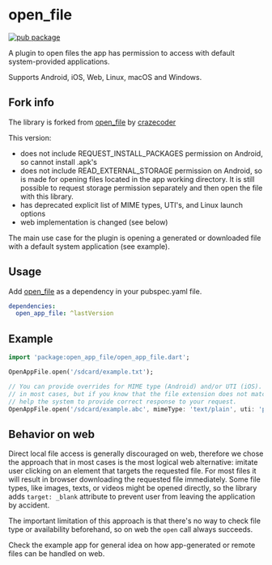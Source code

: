 # open_file
[![pub package](https://img.shields.io/pub/v/open_app_file.svg)](https://pub.dartlang.org/packages/open_app_file)

A plugin to open files the app has permission to access with default system-provided applications.

Supports Android, iOS, Web, Linux, macOS and Windows.

## Fork info

The library is forked from [open_file](https://github.com/crazecoder/open_file) by [crazecoder](https://github.com/crazecoder)

This version:
* does not include REQUEST_INSTALL_PACKAGES permission on Android, so cannot install .apk's
* does not include READ_EXTERNAL_STORAGE permission on Android, so is made for opening files located in the app working directory. It is still possible to request storage permission separately and then open the file with this library.
* has deprecated explicit list of MIME types, UTI's, and Linux launch options
* web implementation is changed (see below)

The main use case for the plugin is opening a generated or downloaded file with a default system application (see example).  

## Usage

Add [open_file](https://pub.dartlang.org/packages/open_app_file#-installing-tab-) as a dependency in your pubspec.yaml file.
```yaml
dependencies:
  open_app_file: ^lastVersion
```

## Example
```dart
import 'package:open_app_file/open_app_file.dart';

OpenAppFile.open('/sdcard/example.txt');

// You can provide overrides for MIME type (Android) and/or UTI (iOS). This is not necessary
// in most cases, but if you know that the file extension does not match its content, you can
// help the system to provide correct response to your request.
OpenAppFile.open('/sdcard/example.abc', mimeType: 'text/plain', uti: 'public.plain-text');
```

## Behavior on web

Direct local file access is generally discouraged on web, therefore we chose the approach that in 
most cases is the most logical web alternative: imitate user clicking on an element that targets the requested file.
For most files it will result in browser downloading the requested file immediately.
Some file types, like images, texts, or videos might be opened directly, so the library adds `target: _blank` attribute
to prevent user from leaving the application by accident.

The important limitation of this approach is that there's no way to check file type or availability 
beforehand, so on web the `open` call always succeeds.

Check the example app for general idea on how app-generated or remote files can be handled on web. 